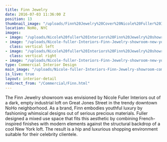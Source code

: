 ```yaml
---
title: Finn Jewelry
date: 2016-07-03 11:36:00 Z
position: 13
thumbnail_image: "/uploads/Finn%20Jewelry%20Cover%20Nicole%20Fuller%20Interiors.jpg"
location: NoHo, NYC
images:
- image: "/uploads/Nicole%20fuller%20Interiors%20Finn%20Jewelry%20showroom%20new%20york%20city%20commercial%20retail%20designer.jpg"
- image: "/uploads/Nicole-fuller-Interiors-Finn-Jewelry-showroom-new-york-city-commercial-retail-designer-3.jpg"
  class: vertical left
- image: "/uploads/Nicole%20fuller%20Interiors%20Finn%20Jewelry%20showroom%20new%20york%20city%20commercial%20retail%20designer%201-af9bdc.jpg"
  class: vertical right
- image: "/uploads/Nicole-fuller-Interiors-Finn-Jewelry-showroom-new-york-city-commercial-retail-designer-5.jpg"
type: Commercial Interior Design
main_image: "/uploads/Nicole-fuller-Interiors-Finn-Jewelry-showroom-commercial-retail-designer-2.jpg"
is_live: true
layout: interior-detail
redirect_from: "/Commercial/Finn.html"
---
```


The Finn Jewelry showroom was envisioned by Nicole Fuller Interiors out of a dark, empty industrial loft on Great Jones Street in the trendy downtown NoHo neighborhood. As a brand, Finn embodies youthful luxury by fashioning whimsical designs out of serious precious materials. Fuller designed a mixed use space that fits this aesthetic by combining French-inspired finishes with modern elements against the structural backdrop of a cool New York loft. The result is a hip and luxurious shopping environment suitable for their celebrity clientele. 
